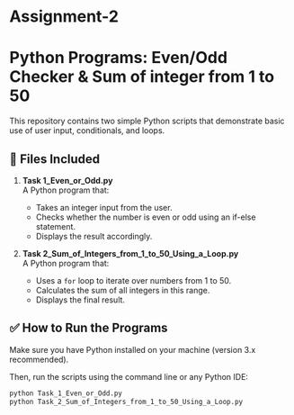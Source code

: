 # Assignment-2
# Python Programs: Even/Odd Checker & Sum of integer from 1 to 50

This repository contains two simple Python scripts that demonstrate basic use of user input, conditionals, and loops.

## 📄 Files Included

1. **Task 1_Even_or_Odd.py**  
   A Python program that:
   - Takes an integer input from the user.
   - Checks whether the number is even or odd using an if-else statement.
   - Displays the result accordingly.

2. **Task 2_Sum_of_Integers_from_1_to_50_Using_a_Loop.py**  
   A Python program that:
   - Uses a `for` loop to iterate over numbers from 1 to 50.
   - Calculates the sum of all integers in this range.
   - Displays the final result.

## ✅ How to Run the Programs

Make sure you have Python installed on your machine (version 3.x recommended).

Then, run the scripts using the command line or any Python IDE:

```bash
python Task_1_Even_or_Odd.py
python Task_2_Sum_of_Integers_from_1_to_50_Using_a_Loop.py
